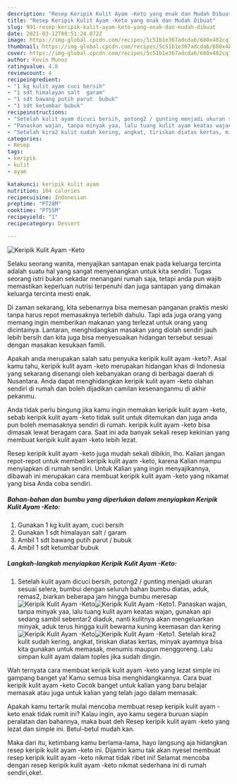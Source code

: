 ```yaml
---
description: "Resep Keripik Kulit Ayam -Keto yang enak dan Mudah Dibuat"
title: "Resep Keripik Kulit Ayam -Keto yang enak dan Mudah Dibuat"
slug: 991-resep-keripik-kulit-ayam-keto-yang-enak-dan-mudah-dibuat
date: 2021-03-12T08:51:24.072Z
image: https://img-global.cpcdn.com/recipes/5c51b1e367adcda6/680x482cq70/keripik-kulit-ayam-keto-foto-resep-utama.jpg
thumbnail: https://img-global.cpcdn.com/recipes/5c51b1e367adcda6/680x482cq70/keripik-kulit-ayam-keto-foto-resep-utama.jpg
cover: https://img-global.cpcdn.com/recipes/5c51b1e367adcda6/680x482cq70/keripik-kulit-ayam-keto-foto-resep-utama.jpg
author: Kevin Munoz
ratingvalue: 4.8
reviewcount: 4
recipeingredient:
- "1 kg kulit ayam cuci bersih"
- "1 sdt himalayan salt  garam"
- "1 sdt bawang putih parut  bubuk"
- "1 sdt ketumbar bubuk"
recipeinstructions:
- "Setelah kulit ayam dicuci bersih, potong2 / gunting menjadi ukuran sesuai selera, bumbui dengan seluruh bahan bumbu diatas, aduk, remas2, biarkan beberapa jam hingga bumbu meresap"
- "Panaskan wajan, tanpa minyak yaa, lalu tuang kulit ayam keatas wajan, gunakan api sedang sambil sebentar2 diaduk, nanti kulitnya akan mengeluarkan minyak, aduk terus hingga kulit bewarna kuning keemasan dan kering"
- "Setelah kira2 kulit sudah kering, angkat, tiriskan diatas kertas, minyak ayamnya bisa kita gunakan untuk memasak, menumis maupun menggoreng. Lalu simpan kulit ayam dalam toples jika sudah dingin."
categories:
- Resep
tags:
- keripik
- kulit
- ayam

katakunci: keripik kulit ayam 
nutrition: 104 calories
recipecuisine: Indonesian
preptime: "PT28M"
cooktime: "PT55M"
recipeyield: "1"
recipecategory: Dessert

---
```



![Keripik Kulit Ayam -Keto](https://img-global.cpcdn.com/recipes/5c51b1e367adcda6/680x482cq70/keripik-kulit-ayam-keto-foto-resep-utama.jpg)

Selaku seorang wanita, menyajikan santapan enak pada keluarga tercinta adalah suatu hal yang sangat menyenangkan untuk kita sendiri. Tugas seorang istri bukan sekadar menangani rumah saja, tetapi anda pun wajib memastikan keperluan nutrisi terpenuhi dan juga santapan yang dimakan keluarga tercinta mesti enak.

Di zaman  sekarang, kita sebenarnya bisa memesan panganan praktis meski tanpa harus repot memasaknya terlebih dahulu. Tapi ada juga orang yang memang ingin memberikan makanan yang terlezat untuk orang yang dicintainya. Lantaran, menghidangkan masakan yang diolah sendiri jauh lebih bersih dan kita juga bisa menyesuaikan hidangan tersebut sesuai dengan masakan kesukaan famili. 



Apakah anda merupakan salah satu penyuka keripik kulit ayam -keto?. Asal kamu tahu, keripik kulit ayam -keto merupakan hidangan khas di Indonesia yang sekarang disenangi oleh kebanyakan orang di berbagai daerah di Nusantara. Anda dapat menghidangkan keripik kulit ayam -keto olahan sendiri di rumah dan boleh dijadikan camilan kesenanganmu di akhir pekanmu.

Anda tidak perlu bingung jika kamu ingin memakan keripik kulit ayam -keto, sebab keripik kulit ayam -keto tidak sulit untuk ditemukan dan juga anda pun boleh memasaknya sendiri di rumah. keripik kulit ayam -keto bisa dimasak lewat beragam cara. Saat ini ada banyak sekali resep kekinian yang membuat keripik kulit ayam -keto lebih lezat.

Resep keripik kulit ayam -keto juga mudah sekali dibikin, lho. Kalian jangan repot-repot untuk membeli keripik kulit ayam -keto, karena Kalian mampu menyiapkan di rumah sendiri. Untuk Kalian yang ingin menyajikannya, dibawah ini merupakan cara membuat keripik kulit ayam -keto yang nikamat yang bisa Anda coba sendiri.

<!--inarticleads1-->

##### Bahan-bahan dan bumbu yang diperlukan dalam menyiapkan Keripik Kulit Ayam -Keto:

1. Gunakan 1 kg kulit ayam, cuci bersih
1. Gunakan 1 sdt himalayan salt / garam
1. Ambil 1 sdt bawang putih parut / bubuk
1. Ambil 1 sdt ketumbar bubuk




<!--inarticleads2-->

##### Langkah-langkah menyiapkan Keripik Kulit Ayam -Keto:

1. Setelah kulit ayam dicuci bersih, potong2 / gunting menjadi ukuran sesuai selera, bumbui dengan seluruh bahan bumbu diatas, aduk, remas2, biarkan beberapa jam hingga bumbu meresap
<img src="https://img-global.cpcdn.com/steps/1fe2f39bcf75f3a3/160x128cq70/keripik-kulit-ayam-keto-langkah-memasak-1-foto.jpg" alt="Keripik Kulit Ayam -Keto"><img src="https://img-global.cpcdn.com/steps/bb4e1dd0d2588ec5/160x128cq70/keripik-kulit-ayam-keto-langkah-memasak-1-foto.jpg" alt="Keripik Kulit Ayam -Keto">1. Panaskan wajan, tanpa minyak yaa, lalu tuang kulit ayam keatas wajan, gunakan api sedang sambil sebentar2 diaduk, nanti kulitnya akan mengeluarkan minyak, aduk terus hingga kulit bewarna kuning keemasan dan kering
<img src="https://img-global.cpcdn.com/steps/46ebbe705c4711f8/160x128cq70/keripik-kulit-ayam-keto-langkah-memasak-2-foto.jpg" alt="Keripik Kulit Ayam -Keto"><img src="https://img-global.cpcdn.com/steps/dd31be3694810fe7/160x128cq70/keripik-kulit-ayam-keto-langkah-memasak-2-foto.jpg" alt="Keripik Kulit Ayam -Keto">1. Setelah kira2 kulit sudah kering, angkat, tiriskan diatas kertas, minyak ayamnya bisa kita gunakan untuk memasak, menumis maupun menggoreng. Lalu simpan kulit ayam dalam toples jika sudah dingin.




Wah ternyata cara membuat keripik kulit ayam -keto yang lezat simple ini gampang banget ya! Kamu semua bisa menghidangkannya. Cara buat keripik kulit ayam -keto Cocok banget untuk kalian yang baru belajar memasak atau juga untuk kalian yang telah jago dalam memasak.

Apakah kamu tertarik mulai mencoba membuat resep keripik kulit ayam -keto enak tidak rumit ini? Kalau ingin, ayo kamu segera buruan siapin peralatan dan bahannya, maka buat deh Resep keripik kulit ayam -keto yang lezat dan simple ini. Betul-betul mudah kan. 

Maka dari itu, ketimbang kamu berlama-lama, hayo langsung aja hidangkan resep keripik kulit ayam -keto ini. Dijamin kamu tak akan nyesel membuat resep keripik kulit ayam -keto nikmat tidak ribet ini! Selamat mencoba dengan resep keripik kulit ayam -keto nikmat sederhana ini di rumah sendiri,oke!.

